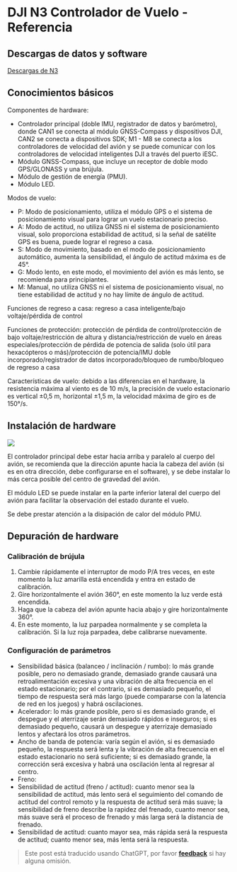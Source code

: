 # DJI N3 Controlador de Vuelo - Referencia

## Descargas de datos y software

[Descargas de N3](https://www.dji.com/cn/n3/info#downloads")

## Conocimientos básicos

Componentes de hardware:

- Controlador principal (doble IMU, registrador de datos y barómetro), donde CAN1 se conecta al módulo GNSS-Compass y dispositivos DJI, CAN2 se conecta a dispositivos SDK; M1 - M8 se conecta a los controladores de velocidad del avión y se puede comunicar con los controladores de velocidad inteligentes DJI a través del puerto iESC.
- Módulo GNSS-Compass, que incluye un receptor de doble modo GPS/GLONASS y una brújula.
- Módulo de gestión de energía (PMU).
- Módulo LED.

Modos de vuelo:

- P: Modo de posicionamiento, utiliza el módulo GPS o el sistema de posicionamiento visual para lograr un vuelo estacionario preciso.
- A: Modo de actitud, no utiliza GNSS ni el sistema de posicionamiento visual, solo proporciona estabilidad de actitud, si la señal de satélite GPS es buena, puede lograr el regreso a casa.
- S: Modo de movimiento, basado en el modo de posicionamiento automático, aumenta la sensibilidad, el ángulo de actitud máxima es de 45°.
- G: Modo lento, en este modo, el movimiento del avión es más lento, se recomienda para principiantes.
- M: Manual, no utiliza GNSS ni el sistema de posicionamiento visual, no tiene estabilidad de actitud y no hay límite de ángulo de actitud.

Funciones de regreso a casa: regreso a casa inteligente/bajo voltaje/pérdida de control

Funciones de protección: protección de pérdida de control/protección de bajo voltaje/restricción de altura y distancia/restricción de vuelo en áreas especiales/protección de pérdida de potencia de salida (solo útil para hexacópteros o más)/protección de potencia/IMU doble incorporado/registrador de datos incorporado/bloqueo de rumbo/bloqueo de regreso a casa

Características de vuelo: debido a las diferencias en el hardware, la resistencia máxima al viento es de 10 m/s, la precisión de vuelo estacionario es vertical ±0,5 m, horizontal ±1,5 m, la velocidad máxima de giro es de 150°/s.

## Instalación de hardware

![](https://img.wiki-power.com/d/wiki-media/img/UTOOLS1574661666661.png)

El controlador principal debe estar hacia arriba y paralelo al cuerpo del avión, se recomienda que la dirección apunte hacia la cabeza del avión (si es en otra dirección, debe configurarse en el software), y se debe instalar lo más cerca posible del centro de gravedad del avión.

El módulo LED se puede instalar en la parte inferior lateral del cuerpo del avión para facilitar la observación del estado durante el vuelo.

Se debe prestar atención a la disipación de calor del módulo PMU.

## Depuración de hardware

### Calibración de brújula

1. Cambie rápidamente el interruptor de modo P/A tres veces, en este momento la luz amarilla está encendida y entra en estado de calibración.
2. Gire horizontalmente el avión 360°, en este momento la luz verde está encendida.
3. Haga que la cabeza del avión apunte hacia abajo y gire horizontalmente 360°.
4. En este momento, la luz parpadea normalmente y se completa la calibración. Si la luz roja parpadea, debe calibrarse nuevamente.

### Configuración de parámetros

- Sensibilidad básica (balanceo / inclinación / rumbo): lo más grande posible, pero no demasiado grande, demasiado grande causará una retroalimentación excesiva y una vibración de alta frecuencia en el estado estacionario; por el contrario, si es demasiado pequeño, el tiempo de respuesta será más largo (puede compararse con la latencia de red en los juegos) y habrá oscilaciones.
- Acelerador: lo más grande posible, pero si es demasiado grande, el despegue y el aterrizaje serán demasiado rápidos e inseguros; si es demasiado pequeño, causará un despegue y aterrizaje demasiado lentos y afectará los otros parámetros.
- Ancho de banda de potencia: varía según el avión, si es demasiado pequeño, la respuesta será lenta y la vibración de alta frecuencia en el estado estacionario no será suficiente; si es demasiado grande, la corrección será excesiva y habrá una oscilación lenta al regresar al centro.
- Freno:
- Sensibilidad de actitud (freno / actitud): cuanto menor sea la sensibilidad de actitud, más lento será el seguimiento del comando de actitud del control remoto y la respuesta de actitud será más suave; la sensibilidad de freno describe la rapidez del frenado, cuanto menor sea, más suave será el proceso de frenado y más larga será la distancia de frenado.
- Sensibilidad de actitud: cuanto mayor sea, más rápida será la respuesta de actitud; cuanto menor sea, más lenta será la respuesta.

> Este post está traducido usando ChatGPT, por favor [**feedback**](https://github.com/linyuxuanlin/Wiki_MkDocs/issues/new) si hay alguna omisión.
